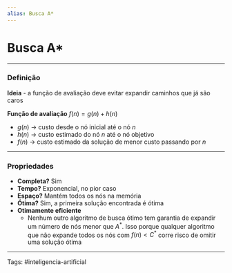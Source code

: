 ```yaml
---
alias: Busca A*
---
```


# Busca A*

---

### Definição

**Ideia** - a função de avaliação deve evitar expandir caminhos que já são caros

**Função de avaliação** $f(n) = g(n) + h(n)$
- $g(n)$ -> custo desde o nó inicial até o nó $n$
- $h(n)$ -> custo estimado do nó $n$ até o nó objetivo
- $f(n)$ -> custo estimado da solução de menor custo passando por $n$

---

### Propriedades

- **Completa?** Sim
- **Tempo?** Exponencial, no pior caso
- **Espaço?** Mantém todos os nós na memória
- **Ótima?** Sim, a primeira solução encontrada é ótima
- **Otimamente eficiente**
	- Nenhum outro algoritmo de busca ótimo tem garantia de expandir um número de nós menor que $A^*$. Isso porque qualquer algoritmo que não expande todos os nós com $f(n) < C^*$ corre risco de omitir uma solução ótima

---

Tags: #inteligencia-artificial

